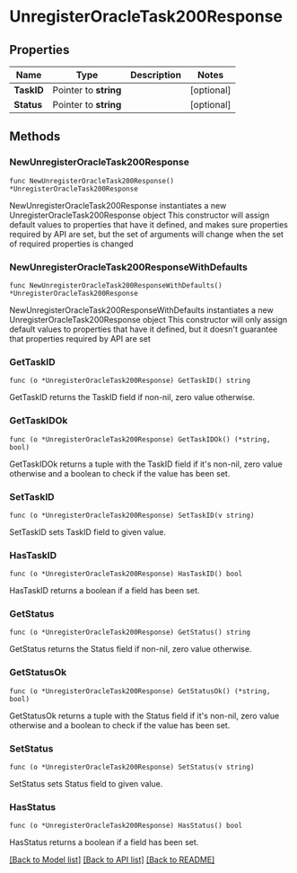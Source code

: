 # UnregisterOracleTask200Response

## Properties

Name | Type | Description | Notes
------------ | ------------- | ------------- | -------------
**TaskID** | Pointer to **string** |  | [optional] 
**Status** | Pointer to **string** |  | [optional] 

## Methods

### NewUnregisterOracleTask200Response

`func NewUnregisterOracleTask200Response() *UnregisterOracleTask200Response`

NewUnregisterOracleTask200Response instantiates a new UnregisterOracleTask200Response object
This constructor will assign default values to properties that have it defined,
and makes sure properties required by API are set, but the set of arguments
will change when the set of required properties is changed

### NewUnregisterOracleTask200ResponseWithDefaults

`func NewUnregisterOracleTask200ResponseWithDefaults() *UnregisterOracleTask200Response`

NewUnregisterOracleTask200ResponseWithDefaults instantiates a new UnregisterOracleTask200Response object
This constructor will only assign default values to properties that have it defined,
but it doesn't guarantee that properties required by API are set

### GetTaskID

`func (o *UnregisterOracleTask200Response) GetTaskID() string`

GetTaskID returns the TaskID field if non-nil, zero value otherwise.

### GetTaskIDOk

`func (o *UnregisterOracleTask200Response) GetTaskIDOk() (*string, bool)`

GetTaskIDOk returns a tuple with the TaskID field if it's non-nil, zero value otherwise
and a boolean to check if the value has been set.

### SetTaskID

`func (o *UnregisterOracleTask200Response) SetTaskID(v string)`

SetTaskID sets TaskID field to given value.

### HasTaskID

`func (o *UnregisterOracleTask200Response) HasTaskID() bool`

HasTaskID returns a boolean if a field has been set.

### GetStatus

`func (o *UnregisterOracleTask200Response) GetStatus() string`

GetStatus returns the Status field if non-nil, zero value otherwise.

### GetStatusOk

`func (o *UnregisterOracleTask200Response) GetStatusOk() (*string, bool)`

GetStatusOk returns a tuple with the Status field if it's non-nil, zero value otherwise
and a boolean to check if the value has been set.

### SetStatus

`func (o *UnregisterOracleTask200Response) SetStatus(v string)`

SetStatus sets Status field to given value.

### HasStatus

`func (o *UnregisterOracleTask200Response) HasStatus() bool`

HasStatus returns a boolean if a field has been set.


[[Back to Model list]](../README.md#documentation-for-models) [[Back to API list]](../README.md#documentation-for-api-endpoints) [[Back to README]](../README.md)


